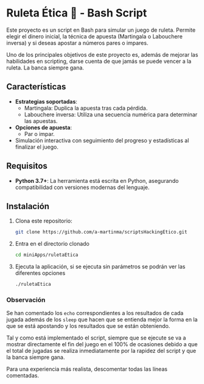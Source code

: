 # Ruleta Ética 🎰 - Bash Script 

Este proyecto es un script en Bash para simular un juego de ruleta. Permite elegir el dinero inicial, la técnica de apuesta (Martingala o Labouchere inversa) y si deseas apostar a números pares o impares. 

Uno de los principales objetivos de este proyecto es, además de mejorar las habilidades en scripting, darse cuenta de que jamás se puede vencer a la ruleta. La banca siempre gana.

## Características

- **Estrategias soportadas**:
  - Martingala: Duplica la apuesta tras cada pérdida.
  - Labouchere inversa: Utiliza una secuencia numérica para determinar las apuestas.
- **Opciones de apuesta**:
  - Par o impar.
- Simulación interactiva con seguimiento del progreso y estadísticas al finalizar el juego.

## Requisitos  

- **Python 3.7+**: La herramienta está escrita en Python, asegurando compatibilidad con versiones modernas del lenguaje.  

## Instalación  
1. Clona este repositorio:  
   ```bash
   git clone https://github.com/a-martinma/scriptsHackingEtico.git

2. Entra en el directorio clonado
   ```bash
   cd miniApps/ruletaEtica

3. Ejecuta la aplicación, si se ejecuta sin parámetros se podrán ver las diferentes opciones
    ```bash
    ./ruletaEtica

### Observación

Se han comentado los `echo` correspondientes a los resultados de cada jugada además de los `sleep` que hacen que se entienda mejor la forma en la que se está apostando y los resultados que se están obteniendo. 

Tal y como está implementado el script, siempre que se ejecute se va a mostrar directamente el fin del juego en el 100% de ocasiones debido a que el total de jugadas se realiza inmediatamente por la rapidez del script y que la banca siempre gana.

Para una experiencia más realista, descomentar todas las líneas comentadas.
